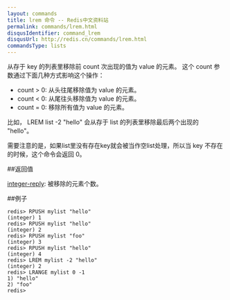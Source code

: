 ```yaml
---
layout: commands
title: lrem 命令 -- Redis中文资料站
permalink: commands/lrem.html
disqusIdentifier: command_lrem
disqusUrl: http://redis.cn/commands/lrem.html
commandsType: lists
---
```


从存于 key 的列表里移除前 count 次出现的值为 value 的元素。 这个 count 参数通过下面几种方式影响这个操作：

- count > 0: 从头往尾移除值为 value 的元素。
- count < 0: 从尾往头移除值为 value 的元素。
- count = 0: 移除所有值为 value 的元素。

比如， LREM list -2 "hello" 会从存于 list 的列表里移除最后两个出现的 "hello"。

需要注意的是，如果list里没有存在key就会被当作空list处理，所以当 key 不存在的时候，这个命令会返回 0。

##返回值

[integer-reply](/topics/protocol.html#integer-reply): 被移除的元素个数。

##例子

	redis> RPUSH mylist "hello"
	(integer) 1
	redis> RPUSH mylist "hello"
	(integer) 2
	redis> RPUSH mylist "foo"
	(integer) 3
	redis> RPUSH mylist "hello"
	(integer) 4
	redis> LREM mylist -2 "hello"
	(integer) 2
	redis> LRANGE mylist 0 -1
	1) "hello"
	2) "foo"
	redis> 
